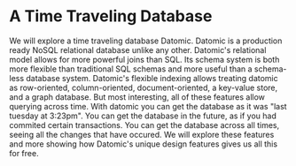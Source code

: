 # A Time Traveling Database

We will explore a time traveling database Datomic. Datomic is a production ready NoSQL relational database unlike any other. Datomic's relational model allows for more powerful joins than SQL. Its schema system is both more flexible than traditional SQL schemas and more useful than a schema-less database system. Datomic's flexible indexing allows treating datomic as row-oriented, column-oriented, document-oriented, a key-value store, and a graph database. But most interesting, all of these features allow querying across time. With datomic you can get the database as it was "last tuesday at 3:23pm". You can get the database in the future, as if you had commited certain transactions. You can get the database across all times, seeing all the changes that have occured. We will explore these features and more showing how Datomic's unique design features gives us all this for free.

